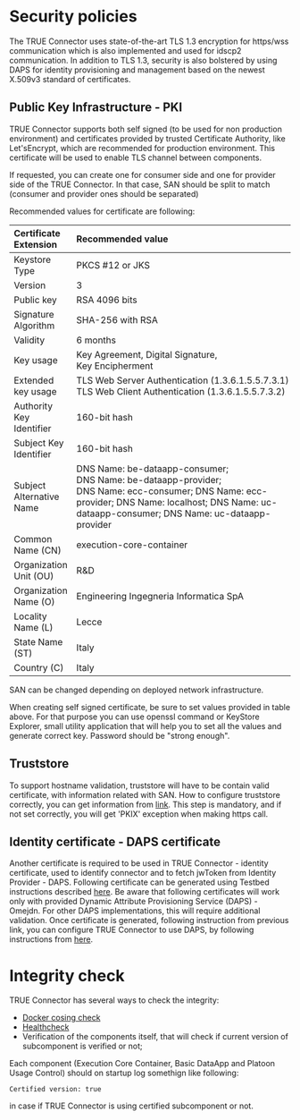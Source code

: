 # Security policies

The TRUE Connector uses state-of-the-art TLS 1.3 encryption for https/wss communication which is also implemented and used for idscp2 communication. In addition to TLS 1.3, security is also bolstered by using DAPS for identity provisioning and management based on the newest X.509v3 standard of certificates.

## Public Key Infrastructure - PKI

TRUE Connector supports both self signed (to be used for non production environment) and certificates provided by trusted Certificate Authority, like Let'sEncrypt, which are recommended for production environment. This certificate will be used to enable TLS channel between components.

If requested, you can create one for consumer side and one for provider side of the TRUE Connector. In that case, SAN should be split to match (consumer and provider ones should be separated)

Recommended values for certificate are following:

| Certificate Extension | Recommended value |
|:------------|:------------|
| Keystore Type | PKCS #12 or JKS |
| Version | 3 |
| Public key | RSA 4096 bits |
| Signature Algorithm | SHA-256 with RSA |
| Validity | 6 months |
| Key usage | Key Agreement, Digital Signature, Key Encipherment |
| Extended key usage | TLS Web Server Authentication (1.3.6.1.5.5.7.3.1) TLS Web Client Authentication (1.3.6.1.5.5.7.3.2) |
| Authority Key Identifier | 160-bit hash |
| Subject Key Identifier | 160-bit hash |
| Subject Alternative Name | DNS Name: be-dataapp-consumer; DNS Name: be-dataapp-provider; DNS Name: ecc-consumer; DNS Name: ecc-provider; DNS Name: localhost; DNS Name: uc-dataapp-consumer; DNS Name: uc-dataapp-provider |
| Common Name (CN) | execution-core-container | 
| Organization Unit (OU) | R&D |
| Organization Name (O) | Engineering Ingegneria Informatica SpA |
| Locality Name (L) | Lecce |
| State Name (ST) | Italy |
| Country (C) | Italy |

SAN can be changed depending on deployed network infrastructure.

When creating self signed certificate, be sure to set values provided in table above. For that purpose you can use openssl command or KeyStore Explorer, small utility application that will help you to set all the values and generate correct key. Password should be "strong enough".

## Truststore

To support hostname validation, truststore will have to be contain valid certificate, with information related with SAN. How to configure truststore correctly, you can get information from [link](https://github.com/Engineering-Research-and-Development/true-connector/blob/main/doc/testbed/TESTBED.md#export-trueconnector-certificate). This step is mandatory, and if not set correctly, you will get 'PKIX' exception when making https call.

## Identity certificate - DAPS certificate

Another certificate is required to be used in TRUE Connector - identity certificate, used to identify connector and to fetch jwToken from Identity Provider - DAPS. Following certificate can be generated using Testbed instructions described [here](https://github.com/International-Data-Spaces-Association/IDS-testbed/blob/v1.1.0/CertificateAuthority/README.md). Be aware that following certificates will work only with provided Dynamic Attribute Provisioning Service (DAPS) - Omejdn. For other DAPS implementations, this will require additional validation.
Once certificate is generated, following instruction from previous link, you can configure TRUE Connector to use DAPS, by following instructions from [here](https://github.com/Engineering-Research-and-Development/true-connector/blob/main/doc/advancedConfiguration/identityproviders.md).

# Integrity check

TRUE Connector has several ways to check the integrity:

 * [Docker cosing check](cosign.md)
 * [Healthcheck](https://github.com/Engineering-Research-and-Development/true-connector-execution_core_container/blob/1.14.4/doc/HEALTHCHECK.md)
 * Verification of the components itself, that will check if current version of subcomponent is verified or not;
 
 Each component (Execution Core Container, Basic DataApp and Platoon Usage Control) should on startup log somethign like following:
 
 ```
Certified version: true
 ```
 in case if TRUE Connector is using certified subcomponent or not.
